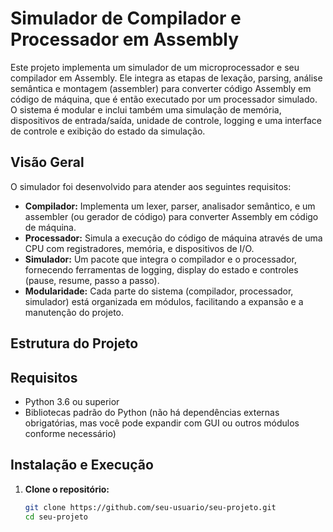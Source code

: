 # Simulador de Compilador e Processador em Assembly

Este projeto implementa um simulador de um microprocessador e seu compilador em Assembly. Ele integra as etapas de lexação, parsing, análise semântica e montagem (assembler) para converter código Assembly em código de máquina, que é então executado por um processador simulado. O sistema é modular e inclui também uma simulação de memória, dispositivos de entrada/saída, unidade de controle, logging e uma interface de controle e exibição do estado da simulação.

## Visão Geral

O simulador foi desenvolvido para atender aos seguintes requisitos:
- **Compilador:** Implementa um lexer, parser, analisador semântico, e um assembler (ou gerador de código) para converter Assembly em código de máquina.
- **Processador:** Simula a execução do código de máquina através de uma CPU com registradores, memória, e dispositivos de I/O.
- **Simulador:** Um pacote que integra o compilador e o processador, fornecendo ferramentas de logging, display do estado e controles (pause, resume, passo a passo).
- **Modularidade:** Cada parte do sistema (compilador, processador, simulador) está organizada em módulos, facilitando a expansão e a manutenção do projeto.

## Estrutura do Projeto


## Requisitos

- Python 3.6 ou superior
- Bibliotecas padrão do Python (não há dependências externas obrigatórias, mas você pode expandir com GUI ou outros módulos conforme necessário)

## Instalação e Execução

1. **Clone o repositório:**

   ```bash
   git clone https://github.com/seu-usuario/seu-projeto.git
   cd seu-projeto
